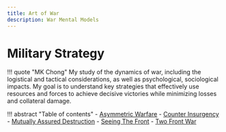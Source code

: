 ```yaml
---
title: Art of War 
description: War Mental Models
---
```


# Military Strategy

<!-- <img style="float: left;" src="https://source.unsplash.com/VRXBA8E6MfM" width="400" height="150"> -->

 
!!! quote "MK Chong"
    My study of the dynamics of war, including the logistical and tactical considerations, as well as psychological, sociological impacts. My goal is to understand key strategies that effectively use resources and forces to achieve decisive victories while minimizing losses and collateral damage. 


!!! abstract "Table of contents"
    - [Asymmetric Warfare](asymmetricWarfare.md)
    - [Counter Insurgency](counterInsurgency.md)
    - [Mutually Assured Destruction](mutuallyAssuredDestruction.md)
    - [Seeing The Front](seeingTheFront.md)
    - [Two Front War](twoFrontWar.md)